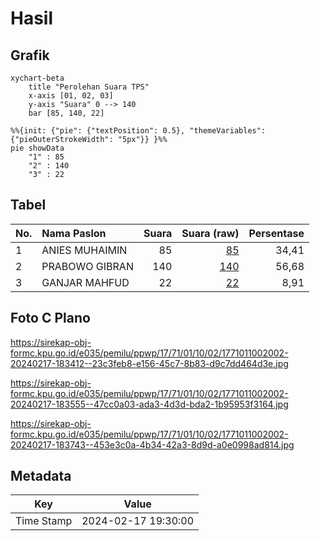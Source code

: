 # Hasil

## Grafik

```mermaid
xychart-beta
    title "Perolehan Suara TPS"
    x-axis [01, 02, 03]
    y-axis "Suara" 0 --> 140
    bar [85, 140, 22]
```

```mermaid
%%{init: {"pie": {"textPosition": 0.5}, "themeVariables": {"pieOuterStrokeWidth": "5px"}} }%%
pie showData
    "1" : 85
    "2" : 140
    "3" : 22
```

## Tabel

| No. | Nama Paslon    | Suara | Suara (raw) | Persentase |
|:--- |:-------------- | -----:| -----------:| ----------:|
| 1   | ANIES MUHAIMIN | 85    | [85][p-1]   | 34,41      |
| 2   | PRABOWO GIBRAN | 140   | [140][p-2]  | 56,68      |
| 3   | GANJAR MAHFUD  | 22    | [22][p-3]   | 8,91       |


[p-1]: https://github.com/gigit-pemilu/pemilu-2024-17-bengkulu/blob/main/pilpres/hitung-suara/sub/17-bengkulu/sub/71-kota-bengkulu/sub/01-selebar/sub/1002-sukarami/sub/002-tps/sub/paslon-1.txt
[p-2]: https://github.com/gigit-pemilu/pemilu-2024-17-bengkulu/blob/main/pilpres/hitung-suara/sub/17-bengkulu/sub/71-kota-bengkulu/sub/01-selebar/sub/1002-sukarami/sub/002-tps/sub/paslon-2.txt
[p-3]: https://github.com/gigit-pemilu/pemilu-2024-17-bengkulu/blob/main/pilpres/hitung-suara/sub/17-bengkulu/sub/71-kota-bengkulu/sub/01-selebar/sub/1002-sukarami/sub/002-tps/sub/paslon-3.txt

## Foto C Plano

https://sirekap-obj-formc.kpu.go.id/e035/pemilu/ppwp/17/71/01/10/02/1771011002002-20240217-183412--23c3feb8-e156-45c7-8b83-d9c7dd464d3e.jpg

https://sirekap-obj-formc.kpu.go.id/e035/pemilu/ppwp/17/71/01/10/02/1771011002002-20240217-183555--47cc0a03-ada3-4d3d-bda2-1b95953f3164.jpg

https://sirekap-obj-formc.kpu.go.id/e035/pemilu/ppwp/17/71/01/10/02/1771011002002-20240217-183743--453e3c0a-4b34-42a3-8d9d-a0e0998ad814.jpg


## Metadata

| Key        | Value               |
| ---------- | ------------------- |
| Time Stamp | 2024-02-17 19:30:00 |



